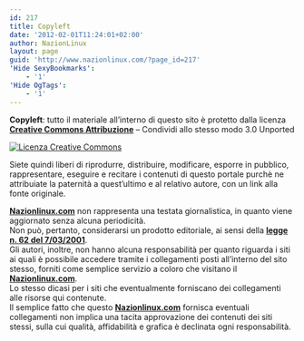```yaml
---
id: 217
title: Copyleft
date: '2012-02-01T11:24:01+02:00'
author: NazionLinux
layout: page
guid: 'http://www.nazionlinux.com/?page_id=217'
'Hide SexyBookmarks':
    - '1'
'Hide OgTags':
    - '1'
---
```


**Copyleft**: tutto il materiale all’interno di questo sito è protetto dalla licenza **[Creative Commons Attribuzione](http://creativecommons.org/licenses/by-sa/3.0/)** – Condividi allo stesso modo 3.0 Unported

[![Licenza Creative Commons](https://i0.wp.com/i.creativecommons.org/l/by-sa/3.0/88x31.png?w=1200)](http://creativecommons.org/licenses/by-sa/3.0/)

Siete quindi liberi di riprodurre, distribuire, modificare, esporre in pubblico, rappresentare, eseguire e recitare i contenuti di questo portale purchè ne attribuiate la paternità a quest’ultimo e al relativo autore, con un link alla fonte originale.

**[Nazionlinux.com](http://www.nazionlinux.com/ "Nazion Linux")** non rappresenta una testata giornalistica, in quanto viene aggiornato senza alcuna periodicità.  
Non può, pertanto, considerarsi un prodotto editoriale, ai sensi della **[legge n. 62 del 7/03/2001](http://www.camera.it/parlam/leggi/01062l.htm)**.  
Gli autori, inoltre, non hanno alcuna responsabilità per quanto riguarda i siti ai quali è possibile accedere tramite i collegamenti posti all’interno del sito stesso, forniti come semplice servizio a coloro che visitano il **[Nazionlinux.com](http://www.nazionlinux.com/ "Nazion Linux")**.  
Lo stesso dicasi per i siti che eventualmente forniscano dei collegamenti alle risorse qui contenute.  
Il semplice fatto che questo **[Nazionlinux.com](http://www.nazionlinux.com/ "Nazion Linux")** fornisca eventuali collegamenti non implica una tacita approvazione dei contenuti dei siti stessi, sulla cui qualità, affidabilità e grafica è declinata ogni responsabilità.